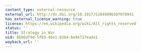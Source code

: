 ```yaml
---
content_type: external-resource
external_url: http://dx.doi.org/10.1017/S1049096507070941
has_external_license_warning: true
license: https://en.wikipedia.org/wiki/All_rights_reserved
status: ''
title: Strategy in War
uid: 8bb6df9d-5f03-46e1-9264-be94717eada1
wayback_url: ''
---
```

